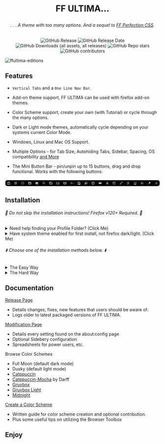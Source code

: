 # <p align="center"> FF ULTIMA... </p>

###### <p align="center">. . . A theme with too many options. And a sequel to [FF Perfection CSS](https://github.com/soulhotel/Perfection-Firefox-CSS-Theme).</p>

<div align="center">

![GitHub Release](https://img.shields.io/github/v/release/soulhotel/FF-CSS-ULTIMA?style=for-the-badge) ![GitHub Release Date](https://img.shields.io/github/release-date/soulhotel/FF-ULTIMA?style=for-the-badge&color=blue) ![GitHub Downloads (all assets, all releases)](https://img.shields.io/github/downloads/soulhotel/ff-ultima/total?style=for-the-badge&color=blue) ![GitHub Repo stars](https://img.shields.io/github/stars/soulhotel/FF-CSS-ULTIMA?style=for-the-badge) ![GitHub contributors](https://img.shields.io/github/contributors/soulhotel/FF-ULTIMA?style=for-the-badge&color=blue)

</div>

![ffultima-editions](https://github.com/user-attachments/assets/061d124e-d846-4da1-8466-03e2341e0802)


## Features

- `Vertical Tabs` and a `One Line Nav Bar`.
>
- Add-on theme support, FF ULTIMA can be used with firefox add-on themes.
>
- Color Scheme support, create your own (with Tutorial) or cycle through the many options.
>
- Dark or Light mode themes, automatically cycle depending on your systems current Color Mode.
>
- Windows, Linux and Mac OS Support.
>
- Multiple Options - for Tab Size, Autohiding Tabs, Sidebar, Spacing, OS compatibility [and More](doc/Modification.md)
>
- The Mini Button Bar - pin/unpin up to 15 buttons, drag and drop functional. Works with the following buttons:

![prevautohide](doc/preview/prevmini-bar.png)


## Installation

###### 🚨 Do not skip the installation instructions! Firefox v120+ Required. 🚨

<details>
<summary>Need help finding your Profile Folder? (Click Me)</summary>

<br>

> userChrome Themes work by communicating with a chrome folder located in your Firefox Profile folder, think of it as your User Interface. This folder typically holds `.css` files with the purpose of customizing elements of the Browser. There are two easy ways to access this folder:

1. Go to the `about:support` page
- In the URL Bar, type `about:support`.
- Look for the **Profile Folder** row. Open the folder.
- In that folder, create a new folder named `chrome` (If it doesnt already exist).

![aboutsupport](doc/preview/about_support.png)

2. Go to the `about:profiles` page
- In the URL Bar, type `about:profiles`.
- Your profile will say `This is the profile in use and...`.
- Look for the **Root Directory** row, and click **Open Directory**.
- In the opened Folder, create a new folder named `chrome` (if it doesnt already exist).
 
![alt text](doc/preview/profilelocation.png)
</details>

<details>
<summary>Have system theme enabled for first install, not firefox dark/light. (Click Me) </summary>
  
![addonthemespage](doc/preview/installprep.png)
</details>

###### ⬇️ Choose *one* of the installation methods below. ⬇️

<details><summary>The Easy Way</summary>
 
>
1. Download the latest version on the [release page](https://github.com/soulhotel/FF-CSS-ULTIMA/releases/latest).
2. Copy everything in the ffultima(version).zip into your chrome folder.
3. For first time installation, you will need to apply the `user.js` to your profile to access theme settings.
4. In the chrome folder, youll see the `user.js`, move it <ins>out the chrome folder and into the Profile Folder<ins>.
5. Restart Firefox.
6. **Wait** for Firefox to open, then delete the `user.js` file.
7. Go to `about:config` and search for `ultima` to see all of your settings.

###### :warning: You only need to touch the user.js when installing the theme for the first time. It's function is to enable userChrome and add theme settings to the about:config page. Do not copy the user.js file into the Profile Folder <ins>if you are just updating the theme to a new version</ins>. Unless you want all of your saved settings to be reset :). 
</details>

<details><summary>The Hard Way</summary>

>
###### This method involves using Git and the Terminal - allowing easier updates. Harder for the less technical of people.
1. Open a terminal in your Profiles `chrome` folder.
2. Or in the terminal, navigate to your Profiles chrome folder `cd your\profile\folder\path\chrome`.
3. In the terminal: `git clone https://github.com/soulhotel/FF-ULTIMA.git` to clone/update to the latest version.
4. In your chrome folder you'll have a file named `user.js`.
5. Move the `user.js` file <ins>OUT of the chrome folder and INTO your Profile Folder.</ins>
6. Restart Firefox.
7. **Wait** for Firefox to open, then delete the `user.js` file.
8. Go to `about:config` and search for `ultima` to see all of your settings.

###### :warning: You only need to touch the user.js when installing the theme for the first time. It's function is to enable userChrome and add theme settings to the about:config page. Do not copy the user.js file into the Profile Folder <ins>if you are just updating the theme to a new version</ins>. Unless you want all of your saved settings to be reset :). 
</details>


## Documentation

[Release Page](https://github.com/soulhotel/FF-CSS-ULTIMA/releases/latest)
- Details changes, fixes, new features that users should be aware of.
- Logs older to latest packaged versions of FF ULTIMA.

[Modification Page](doc/Modification.md)
- Details every setting found on the about:config page
- Optional Sidebery configuration
- Spreadsheets for power users, etc.

Browse Color Schemes
- Full Moon (default dark mode)
- Dusky (default light mode)
- [Catppuccin](theme/color-schemes/catppuccin/readme.md)
- [Catppuccin-Mocha](theme/color-schemes/catppuccin-mocha/readme.md) by Darff
- [Gruvbox](theme/color-schemes/gruvbox/readme.md)
- [Gruvbox Light](theme/color-schemes/gruvbox-light/readme.md)
- [Midnight](theme/color-schemes/midnight/readme.md)

[Create a Color Scheme](doc/new-color-scheme.md)
- Written guide for color scheme creation and optional contribution.
- Plus some useful tips on utilizing the Browser Toolbox

## Enjoy
